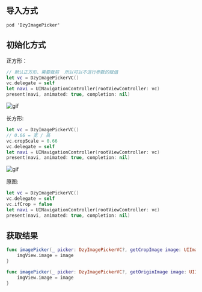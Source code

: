 ## 导入方式

```
pod 'DzyImagePicker'
```

## 初始化方式

正方形：  

```swift
// 默认正方形、需要裁剪  所以可以不进行参数的赋值
let vc = DzyImagePickerVC()
vc.delegate = self
let navi = UINavigationController(rootViewController: vc)
present(navi, animated: true, completion: nil)
```

![gif](https://github.com/dzyding/ImagePicker/blob/master/demo1.gif)  


长方形:  

```swift
let vc = DzyImagePickerVC()
// 0.66 = 宽 / 高
vc.cropScale = 0.66
vc.delegate = self
let navi = UINavigationController(rootViewController: vc)
present(navi, animated: true, completion: nil)
```

![gif](https://github.com/dzyding/ImagePicker/blob/master/demo2.gif)  


原图:  

```swift
let vc = DzyImagePickerVC()
vc.delegate = self
vc.ifCrop = false
let navi = UINavigationController(rootViewController: vc)
present(navi, animated: true, completion: nil)
```

## 获取结果

```swift
func imagePicker(_ picker: DzyImagePickerVC?, getCropImage image: UIImage) {
    imgView.image = image
}

func imagePicker(_ picker: DzyImagePickerVC?, getOriginImage image: UIImage) {
    imgView.image = image
}
```
